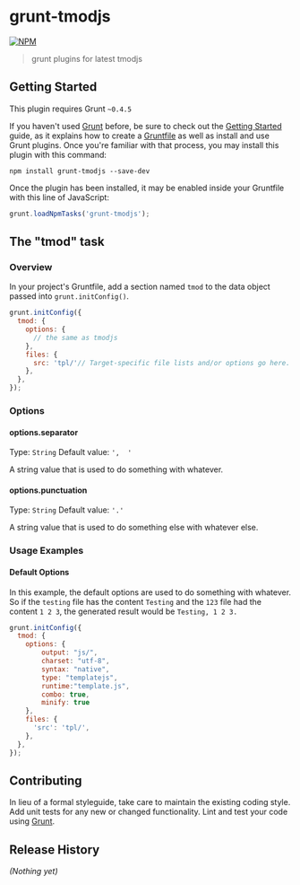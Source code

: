 # grunt-tmodjs
[![NPM](https://nodei.co/npm/grunt—tmodjs.png)](https://nodei.co/npm/grunt—tmodjs/)

> grunt plugins for latest tmodjs

## Getting Started
This plugin requires Grunt `~0.4.5`

If you haven't used [Grunt](http://gruntjs.com/) before, be sure to check out the [Getting Started](http://gruntjs.com/getting-started) guide, as it explains how to create a [Gruntfile](http://gruntjs.com/sample-gruntfile) as well as install and use Grunt plugins. Once you're familiar with that process, you may install this plugin with this command:

```shell
npm install grunt-tmodjs --save-dev
```

Once the plugin has been installed, it may be enabled inside your Gruntfile with this line of JavaScript:

```js
grunt.loadNpmTasks('grunt-tmodjs');
```

## The "tmod" task

### Overview
In your project's Gruntfile, add a section named `tmod` to the data object passed into `grunt.initConfig()`.

```js
grunt.initConfig({
  tmod: {
    options: {
      // the same as tmodjs
    },
    files: {
      src: 'tpl/'// Target-specific file lists and/or options go here.
    },
  },
});
```

### Options

#### options.separator
Type: `String`
Default value: `',  '`

A string value that is used to do something with whatever.

#### options.punctuation
Type: `String`
Default value: `'.'`

A string value that is used to do something else with whatever else.

### Usage Examples

#### Default Options
In this example, the default options are used to do something with whatever. So if the `testing` file has the content `Testing` and the `123` file had the content `1 2 3`, the generated result would be `Testing, 1 2 3.`

```js
grunt.initConfig({
  tmod: {
    options: {
        output: "js/",
        charset: "utf-8",
        syntax: "native",
        type: "templatejs",
        runtime:"template.js",
        combo: true,
        minify: true
    },
    files: {
      'src': 'tpl/',
    },
  },
});
```

## Contributing
In lieu of a formal styleguide, take care to maintain the existing coding style. Add unit tests for any new or changed functionality. Lint and test your code using [Grunt](http://gruntjs.com/).

## Release History
_(Nothing yet)_
